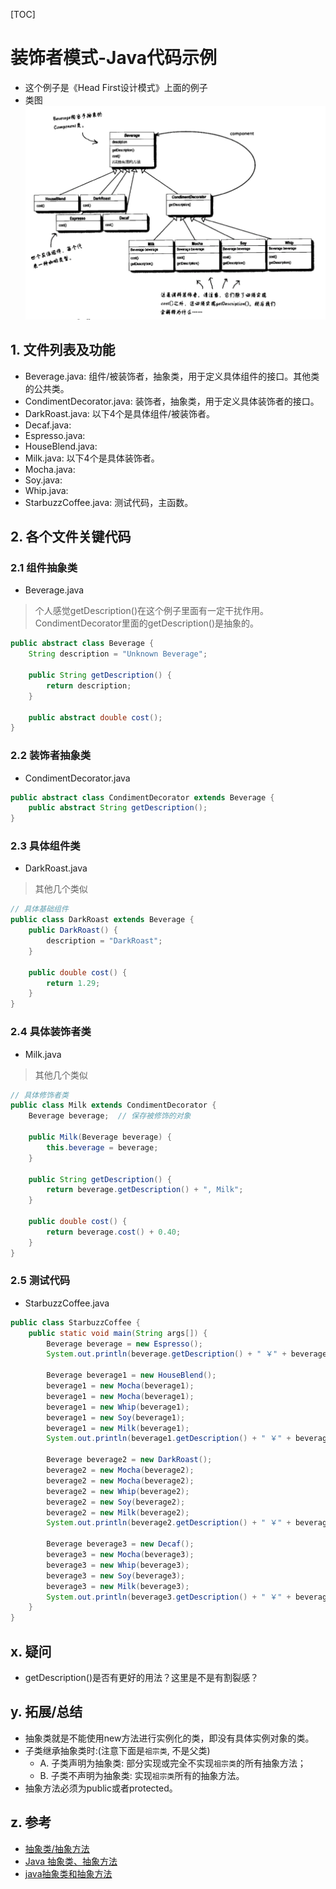 [TOC]

# 装饰者模式-Java代码示例
* 这个例子是《Head First设计模式》上面的例子
* 类图
![类图](xingbazi-classdiagram.png)

## 1. 文件列表及功能
* Beverage.java: 组件/被装饰者，抽象类，用于定义具体组件的接口。其他类的公共类。
* CondimentDecorator.java: 装饰者，抽象类，用于定义具体装饰者的接口。
* DarkRoast.java: 以下4个是具体组件/被装饰者。
* Decaf.java: 
* Espresso.java:
* HouseBlend.java:
* Milk.java: 以下4个是具体装饰者。
* Mocha.java:
* Soy.java:
* Whip.java:
* StarbuzzCoffee.java: 测试代码，主函数。

## 2. 各个文件关键代码
### 2.1 组件抽象类
* Beverage.java
> 个人感觉getDescription()在这个例子里面有一定干扰作用。
> CondimentDecorator里面的getDescription()是抽象的。
```java
public abstract class Beverage {
    String description = "Unknown Beverage";

    public String getDescription() {
        return description;
    }

    public abstract double cost();
}
```

### 2.2 装饰者抽象类
* CondimentDecorator.java
```java
public abstract class CondimentDecorator extends Beverage {
    public abstract String getDescription();
}
```

### 2.3 具体组件类
* DarkRoast.java
> 其他几个类似
```java
// 具体基础组件
public class DarkRoast extends Beverage {
    public DarkRoast() {
        description = "DarkRoast";
    }

    public double cost() {
        return 1.29;
    }
}
```

### 2.4 具体装饰者类
* Milk.java
> 其他几个类似
```java
// 具体修饰者类
public class Milk extends CondimentDecorator {
    Beverage beverage;  // 保存被修饰的对象

    public Milk(Beverage beverage) {
        this.beverage = beverage;
    }

    public String getDescription() {
        return beverage.getDescription() + ", Milk";
    }

    public double cost() {
        return beverage.cost() + 0.40;
    }
}
```

### 2.5 测试代码
* StarbuzzCoffee.java
```java
public class StarbuzzCoffee {
    public static void main(String args[]) {
        Beverage beverage = new Espresso();
        System.out.println(beverage.getDescription() + " ￥" + beverage.cost());

        Beverage beverage1 = new HouseBlend();
        beverage1 = new Mocha(beverage1);
        beverage1 = new Mocha(beverage1);
        beverage1 = new Whip(beverage1);
        beverage1 = new Soy(beverage1);
        beverage1 = new Milk(beverage1);
        System.out.println(beverage1.getDescription() + " ￥" + beverage1.cost());

        Beverage beverage2 = new DarkRoast();
        beverage2 = new Mocha(beverage2);
        beverage2 = new Mocha(beverage2);
        beverage2 = new Whip(beverage2);
        beverage2 = new Soy(beverage2);
        beverage2 = new Milk(beverage2);
        System.out.println(beverage2.getDescription() + " ￥" + beverage2.cost());

        Beverage beverage3 = new Decaf();
        beverage3 = new Mocha(beverage3);
        beverage3 = new Whip(beverage3);
        beverage3 = new Soy(beverage3);
        beverage3 = new Milk(beverage3);
        System.out.println(beverage3.getDescription() + " ￥" + beverage3.cost());
    }
}
```

## x. 疑问
* getDescription()是否有更好的用法？这里是不是有割裂感？

## y. 拓展/总结
* 抽象类就是不能使用new方法进行实例化的类，即没有具体实例对象的类。
* 子类继承抽象类时:(注意下面是`祖宗类`, 不是父类)
    * A. 子类声明为抽象类: 部分实现或完全不实现`祖宗类`的所有抽象方法；
    * B. 子类不声明为抽象类: 实现`祖宗类`所有的抽象方法。
* 抽象方法必须为public或者protected。

## z. 参考
* [抽象类/抽象方法](http://www.runoob.com/java/java-abstraction.html)
* [Java 抽象类、抽象方法](https://www.jianshu.com/p/0530e14192b4)
* [java抽象类和抽象方法](https://blog.csdn.net/tsuliuchao/article/details/5423026)
